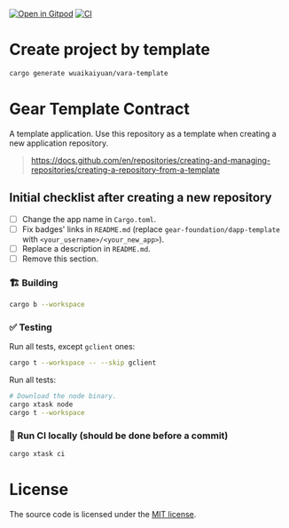 [![Open in Gitpod](https://img.shields.io/badge/Open_in-Gitpod-white?logo=gitpod)](https://gitpod.io/#https://github.com/gear-foundation/dapps)
[![CI](https://img.shields.io/github/actions/workflow/status/gear-foundation/dapps/contracts.yml?logo=github&label=CI)](https://github.com/gear-foundation/dapp-template/actions/workflows/ci.yml)

# Create project by template
```sh
cargo generate wuaikaiyuan/vara-template
```

# Gear Template Contract

<!-- Description starts here -->

A template application. Use this repository as a template when creating a new application repository.

> https://docs.github.com/en/repositories/creating-and-managing-repositories/creating-a-repository-from-a-template

<!-- End of the description -->

## Initial checklist after creating a new repository

- [ ] Change the app name in `Cargo.toml`.
- [ ] Fix badges' links in `README.md` (replace `gear-foundation/dapp-template` with `<your_username>/<your_new_app>`).
- [ ] Replace a description in `README.md`.
- [ ] Remove this section.
### 🏗️ Building

```sh
cargo b --workspace
```

### ✅ Testing

Run all tests, except `gclient` ones:
```sh
cargo t --workspace -- --skip gclient
```

Run all tests:
```sh
# Download the node binary.
cargo xtask node
cargo t --workspace
```

### 🚀 Run CI locally (should be done before a commit)
```sh
cargo xtask ci
```

# License

The source code is licensed under the [MIT license](LICENSE).
